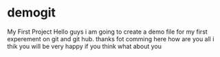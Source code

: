 # demogit
My First Project
Hello guys i am going to create a demo file for my first experement on git and git hub.
thanks fot comming here 
how are you all i thik you will be very happy if you think what about you 
